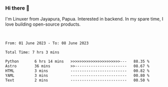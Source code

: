 ### Hi there 👋

I'm Linuxer from Jayapura, Papua. Interested in backend. In my spare time, I love building open-source products.

<br>

 
 <!--START_SECTION:waka-->

```txt
From: 01 June 2023 - To: 08 June 2023

Total Time: 7 hrs 3 mins

Python       6 hrs 14 mins   >>>>>>>>>>>>>>>>>>>>>>---   88.35 %
Astro        36 mins         >>-----------------------   08.67 %
HTML         3 mins          -------------------------   00.82 %
YAML         3 mins          -------------------------   00.80 %
Text         2 mins          -------------------------   00.50 %
```

<!--END_SECTION:waka-->
